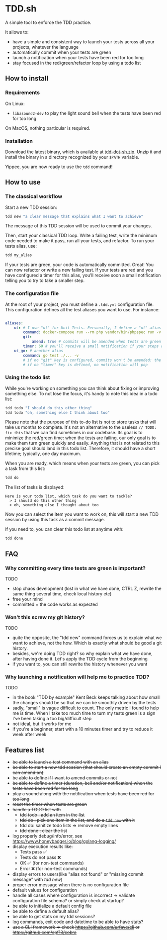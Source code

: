 # TDD.sh

A simple tool to enforce the TDD practice.

It allows to:

- have a simple and consistent way to launch your tests across all your projects, whatever the language
- automatically commit when your tests are green
- launch a notification when your tests have been red for too long
- stay focused in the red/green/refactor loop by using a todo list

## How to install

### Requirements

On Linux:

- `libasound2-dev` to play the light sound bell when the tests have been red for too long

On MacOS, nothing particular is required.


### Installation

Download the latest binary, which is available at [tdd-dot-sh.zip](https://github.com/jjanvier/tdd.sh/releases/latest/download/tdd-dot-sh.zip). Unzip it and install the binary in a directory recognized by your `$PATH` variable.

Yippee, you are now ready to use the `tdd` command!

## How to use

### The classical workflow

Start a new TDD session:

```bash
tdd new "a clear message that explains what I want to achieve"
```

The message of this TDD session will be used to commit your changes.

Then, start your classical TDD loop. Write a failing test, write the minimum code needed to make it pass, run all your tests, and refactor. To run your tests alias, use:

```bash
tdd my_alias
```

If your tests are green, your code is automatically committed. Great! You can now refactor or write a new failing test.
If your tests are red and you have configured a timer for this alias, you'll receive soon a small notification telling you to try to take a smaller step.


### The configuration file

At the root of your project, you must define a `.tdd.yml` configuration file. This configuration defines all the test aliases you want to use. For instance:

```yaml

aliases:
    ut: # I use "ut" for Unit Tests. Personally, I define a "ut" alias for all my projects
        command: docker-compose run --rm php vendor/bin/phpspec run -v
        git:
            amend: true # commits will be amended when tests are green
        timer: 60 # you'll receive a small notification if your steps are still red after 60 seconds
    ut_go: # another alias
        command: go test ./... -v
        # if no "git" key is configured, commits won't be amended: the previous message will be reused
        # if no "timer" key is defined, no notification will pop
```

### Using the todo list

While you're working on something you can think about fixing or improving something else. To not lose the focus, it's handy to note this idea in a todo list:

```bash
tdd todo "I should do this other thing"
tdd todo "oh, something else I think about too"
```

Please note that the purpose of this to-do list is not to store tasks that will take us months to complete. It's not an alternative to the useless `// TODO: fix this` that we can find sometimes in our codebase. Its goal is to minimize the red/green time: when the tests are failing, our only goal is to make them turn green quickly and easily. Anything that is not related to this precise goal should land in this todo list. Therefore, it should have a short lifetime; typically, one day maximum.

When you are ready, which means when your tests are green, you can pick a task from this list:

```bash
tdd do
```

The list of tasks is displayed:

```  
Here is your todo list, which task do you want to tackle?
  > I should do this other thing
  > oh, something else I thought about too
```

Now you can select the item you want to work on, this will start a new TDD session by using this task as a commit message.

If you need to, you can clear this todo list at anytime with:

```bash
tdd done
```

## FAQ

### Why committing every time tests are green is important?

TODO

- stop chaos development (lost in what we have done, CTRL Z, rewrite the same thing several time, check local history etc)
- free your mind
- committed = the code works as expected

### Won't this screw my git history?

TODO

- quite the opposite, the "tdd new" command forces us to explain what we want to achieve, not the how. Which is exactly what should be good a git history.
- besides, we're doing TDD right? so why explain what we have done, after having done it. Let's apply the TDD cycle from the beginning
- if you want to, you can still rewrite the history whenever you want

### Why launching a notification will help me to practice TDD?

TODO

- in the book "TDD by example" Kent Beck keeps talking about how small the changes should be so that we can be smoothly driven by the tests
- sadly, "small" is vague difficult to count. The only metric I found to help me is time. When I take too much time to turn my tests green is a sign I've been taking a too big/difficult step
- not ideal, but it works for me
- if you're a beginner, start with a 10 minutes timer and try to reduce it week after week

## Features list

- ~~be able to launch a test command with an alias~~
- ~~be able to start a new tdd session (that should create an empty commit I can amend on)~~
- ~~be able to define if I want to amend commits or not~~
- ~~be able to define a timer (duration, bell and/or notification) when the tests have been red for too long~~
- ~~play a sound along with the notification when tests have been red for too long~~
- ~~reset the timer when tests are green~~
- ~~handle a TODO list with~~
  - ~~tdd todo : add an item in the list~~
  - ~~tdd do : pick one item in the list, and do a `tdd new` with it~~
  - tdd do: sanitize todo lists => remove empty lines
  - ~~tdd done : clear the list~~
- log properly debug/info/error, see https://www.honeybadger.io/blog/golang-logging/
- display execution results like:
  - Tests pass ✅
  - Tests do not pass ❌
  - OK ✅ (for non-test commands)
  - Error ❌ (for non-test commands)
- display errors to users(like "alias not found" or "missing commit message" with _tdd new_)
- proper error message when there is no configuration file
- default values for configuration
- handle all cases where configuration is incorrect =>  validate configuration file schema? or simply check at startup?
- be able to initialize a default config file
- be able to define a default alias? 
- be able to get stats on my tdd sessions?
- log commands, exit code and datetime to be able to have stats?
- ~~use a CLI framework => check https://github.com/urfave/cli or https://github.com/spf13/cobra~~ 
